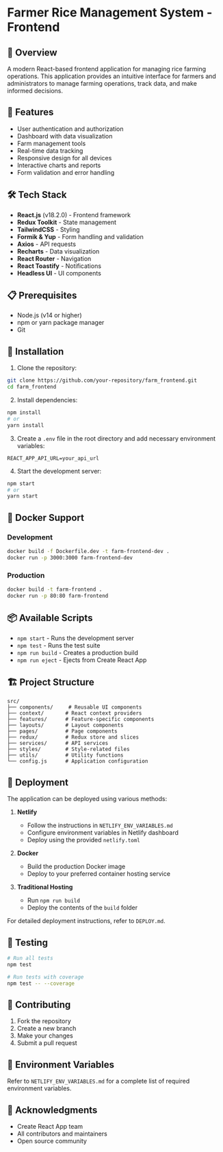 # Farmer Rice Management System - Frontend

## 🌾 Overview
A modern React-based frontend application for managing rice farming operations. This application provides an intuitive interface for farmers and administrators to manage farming operations, track data, and make informed decisions.

## 🚀 Features
- User authentication and authorization
- Dashboard with data visualization
- Farm management tools
- Real-time data tracking
- Responsive design for all devices
- Interactive charts and reports
- Form validation and error handling

## 🛠️ Tech Stack
- **React.js** (v18.2.0) - Frontend framework
- **Redux Toolkit** - State management
- **TailwindCSS** - Styling
- **Formik & Yup** - Form handling and validation
- **Axios** - API requests
- **Recharts** - Data visualization
- **React Router** - Navigation
- **React Toastify** - Notifications
- **Headless UI** - UI components

## 📋 Prerequisites
- Node.js (v14 or higher)
- npm or yarn package manager
- Git

## 🔧 Installation

1. Clone the repository:
```bash
git clone https://github.com/your-repository/farm_frontend.git
cd farm_frontend
```

2. Install dependencies:
```bash
npm install
# or
yarn install
```

3. Create a `.env` file in the root directory and add necessary environment variables:
```env
REACT_APP_API_URL=your_api_url
```

4. Start the development server:
```bash
npm start
# or
yarn start
```

## 🐳 Docker Support

### Development
```bash
docker build -f Dockerfile.dev -t farm-frontend-dev .
docker run -p 3000:3000 farm-frontend-dev
```

### Production
```bash
docker build -t farm-frontend .
docker run -p 80:80 farm-frontend
```

## 📦 Available Scripts

- `npm start` - Runs the development server
- `npm test` - Runs the test suite
- `npm run build` - Creates a production build
- `npm run eject` - Ejects from Create React App

## 🏗️ Project Structure
```
src/
├── components/     # Reusable UI components
├── context/       # React context providers
├── features/      # Feature-specific components
├── layouts/       # Layout components
├── pages/         # Page components
├── redux/         # Redux store and slices
├── services/      # API services
├── styles/        # Style-related files
├── utils/         # Utility functions
└── config.js      # Application configuration
```

## 🚀 Deployment

The application can be deployed using various methods:

1. **Netlify**
   - Follow the instructions in `NETLIFY_ENV_VARIABLES.md`
   - Configure environment variables in Netlify dashboard
   - Deploy using the provided `netlify.toml`

2. **Docker**
   - Build the production Docker image
   - Deploy to your preferred container hosting service

3. **Traditional Hosting**
   - Run `npm run build`
   - Deploy the contents of the `build` folder

For detailed deployment instructions, refer to `DEPLOY.md`.

## 🧪 Testing
```bash
# Run all tests
npm test

# Run tests with coverage
npm test -- --coverage
```

## 📝 Contributing
1. Fork the repository
2. Create a new branch
3. Make your changes
4. Submit a pull request

## 🔑 Environment Variables
Refer to `NETLIFY_ENV_VARIABLES.md` for a complete list of required environment variables.


## 🙏 Acknowledgments
- Create React App team
- All contributors and maintainers
- Open source community
